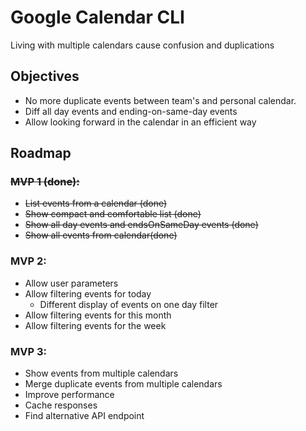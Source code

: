 # Google Calendar CLI

Living with multiple calendars cause confusion and duplications

## Objectives
- No more duplicate events between team's and personal calendar.
- Diff all day events and ending-on-same-day events
- Allow looking forward in the calendar in an efficient way

## Roadmap

### ~~MVP 1 (done):~~
- ~~List events from a calendar (done)~~
- ~~Show compact and comfortable list (done)~~
- ~~Show all day events and endsOnSameDay events (done)~~
- ~~Show all events from calendar(done)~~

### MVP 2:
- Allow user parameters
- Allow filtering events for today
  - Different display of events on one day filter
- Allow filtering events for this month
- Allow filtering events for the week

### MVP 3:
- Show events from multiple calendars
- Merge duplicate events from multiple calendars
- Improve performance
 - Cache responses
 - Find alternative API endpoint
